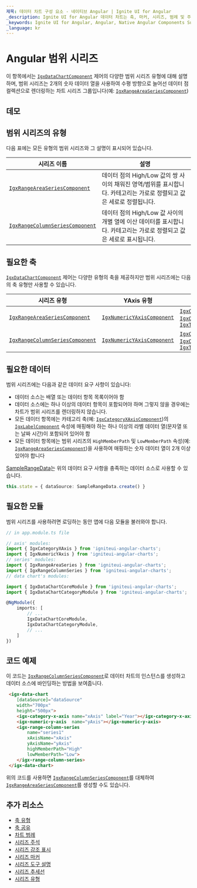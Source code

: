 ```yaml
---
제목: 데이터 차트 구성 요소 - 네이티브 Angular | Ignite UI for Angular
_description: Ignite UI for Angular 데이터 차트는 축, 마커, 시리즈, 범례 및 주석 레이어의 모듈 식 디자인을 제공하는 차트 구성 요소입니다. 이 차트를 사용하면 동일한 차트 영역에 이러한 시각적 요소의 인스턴스를 여러 개 만들어 복합 차트 뷰를 만들 수 있습니다.
_keywords: Ignite UI for Angular, Angular, Native Angular Components Suite, Native Angular Controls, Native Angular Components, Native Angular Components Library, Angular Chart, Angular Chart Control, Angular Chart Example, Angular Chart Component, Angular Data Chart
_language: kr
---
```


# Angular 범위 시리즈

이 항목에서는 [`IgxDataChartComponent`]({environment:dvApiBaseUrl}/products/ignite-ui-angular/api/docs/typescript/latest/classes/igxdatachartcomponent.html) 제어의 다양한 범위 시리즈 유형에 대해 설명하며, 범위 시리즈는 2개의 숫자 데이터 열을 사용하여 수평 방향으로 늘어선 데이터 점 컬렉션으로 렌더링하는 차트 시리즈 그룹입니다(예: [`IgxRangeAreaSeriesComponent`]({environment:dvApiBaseUrl}/products/ignite-ui-angular/api/docs/typescript/latest/classes/igxrangeareaseriescomponent.html))

## 데모

<code-view style="height: 400px" 
           data-demos-base-url="{environment:dvDemosBaseUrl}" 
           iframe-src="{environment:dvDemosBaseUrl}/charts/data-chart-type-range-series"  
           github-src="charts/data-chart/type-range-series">
</code-view>

<div class="divider--half"></div>

## 범위 시리즈의 유형

다음 표에는 모든 유형의 범위 시리즈와 그 설명이 표시되어 있습니다.

| 시리즈 이름                                                                                                                                                         | 설명                                                                      |
| -------------------------------------------------------------------------------------------------------------------------------------------------------------- | ----------------------------------------------------------------------- |
| [`IgxRangeAreaSeriesComponent`]({environment:dvApiBaseUrl}/products/ignite-ui-angular/api/docs/typescript/latest/classes/igxrangeareaseriescomponent.html)     | 데이터 점의 High/Low 값의 쌍 사이의 채워진 영역/범위를 표시합니다. 카테고리는 가로로 정렬되고 값은 세로로 정렬됩니다. |
| [`IgxRangeColumnSeriesComponent`]({environment:dvApiBaseUrl}/products/ignite-ui-angular/api/docs/typescript/latest/classes/igxrangecolumnseriescomponent.html) | 데이터 점의 High/Low 값 사이의 개별 열에 이산 데이터를 표시합니다. 카테고리는 가로로 정렬되고 값은 세로로 표시됩니다. |

## 필요한 축

[`IgxDataChartComponent`]({environment:dvApiBaseUrl}/products/ignite-ui-angular/api/docs/typescript/latest/classes/igxdatachartcomponent.html) 제어는 다양한 유형의 축을 제공하지만 범위 시리즈에는 다음의 축 유형만 사용할 수 있습니다.

| 시리즈 유형                                                                                                                                                         | YAxis 유형                                                                                                                                             | XAxis 유형                                                                                                                                                                                                                                                                                                                                                                                                                                                             |
| -------------------------------------------------------------------------------------------------------------------------------------------------------------- | ---------------------------------------------------------------------------------------------------------------------------------------------------- | -------------------------------------------------------------------------------------------------------------------------------------------------------------------------------------------------------------------------------------------------------------------------------------------------------------------------------------------------------------------------------------------------------------------------------------------------------------------- |
| [`IgxRangeAreaSeriesComponent`]({environment:dvApiBaseUrl}/products/ignite-ui-angular/api/docs/typescript/latest/classes/igxrangeareaseriescomponent.html)     | [`IgxNumericYAxisComponent`]({environment:dvApiBaseUrl}/products/ignite-ui-angular/api/docs/typescript/latest/classes/igxnumericyaxiscomponent.html) | [`IgxCategoryXAxisComponent`]({environment:dvApiBaseUrl}/products/ignite-ui-angular/api/docs/typescript/latest/classes/igxcategoryxaxiscomponent.html), [`IgxOrdinalTimeXAxisComponent`]({environment:dvApiBaseUrl}/products/ignite-ui-angular/api/docs/typescript/latest/classes/igxordinaltimexaxiscomponent.html), [`IgxTimeXAxisComponent`]({environment:dvApiBaseUrl}/products/ignite-ui-angular/api/docs/typescript/latest/classes/igxtimexaxiscomponent.html) |
| [`IgxRangeColumnSeriesComponent`]({environment:dvApiBaseUrl}/products/ignite-ui-angular/api/docs/typescript/latest/classes/igxrangecolumnseriescomponent.html) | [`IgxNumericYAxisComponent`]({environment:dvApiBaseUrl}/products/ignite-ui-angular/api/docs/typescript/latest/classes/igxnumericyaxiscomponent.html) | [`IgxCategoryXAxisComponent`]({environment:dvApiBaseUrl}/products/ignite-ui-angular/api/docs/typescript/latest/classes/igxcategoryxaxiscomponent.html), [`IgxOrdinalTimeXAxisComponent`]({environment:dvApiBaseUrl}/products/ignite-ui-angular/api/docs/typescript/latest/classes/igxordinaltimexaxiscomponent.html), [`IgxTimeXAxisComponent`]({environment:dvApiBaseUrl}/products/ignite-ui-angular/api/docs/typescript/latest/classes/igxtimexaxiscomponent.html) |

## 필요한 데이터

범위 시리즈에는 다음과 같은 데이터 요구 사항이 있습니다:

-   데이터 소스는 배열 또는 데이터 항목 목록이어야 함
-   데이터 소스에는 하나 이상의 데이터 항목이 포함되어야 하며 그렇지 않을 경우에는 차트가 범위 시리즈를 렌더링하지 않습니다.
-   모든 데이터 항목에는 카테고리 축(예: [`IgxCategoryXAxisComponent`]({environment:dvApiBaseUrl}/products/ignite-ui-angular/api/docs/typescript/latest/classes/igxcategoryxaxiscomponent.html))의 [`IgxLabelComponent`]({environment:dvApiBaseUrl}/products/ignite-ui-angular/api/docs/typescript/latest/classes/igxlabelcomponent.html) 속성에 매핑해야 하는 하나 이상의 라벨 데이터 열(문자열 또는 날짜 시간)이 포함되어 있어야 함
-   모든 데이터 항목에는 범위 시리즈의 `HighMemberPath` 및 `LowMemberPath` 속성(예: [`IgxRangeAreaSeriesComponent`]({environment:dvApiBaseUrl}/products/ignite-ui-angular/api/docs/typescript/latest/classes/igxrangeareaseriescomponent.html))을 사용하여 매핑하는 숫자 데이터 열이 2개 이상 있어야 합니다

[SampleRangeData](data-chart-data-sources-range.md)는 위의 데이터 요구 사항을 충족하는 데이터 소스로 사용할 수 있습니다.

```ts
this.state = { dataSource: SampleRangeData.create() }
```

## 필요한 모듈

범위 시리즈를 사용하려면 로딩하는 동안 앱에 다음 모듈을 불러와야 합니다.

```ts
// in app.module.ts file

// axis' modules:
import { IgxCategoryXAxis } from 'igniteui-angular-charts';
import { IgxNumericYAxis } from 'igniteui-angular-charts';
// series' modules:
import { IgxRangeAreaSeries } from 'igniteui-angular-charts';
import { IgxRangeColumnSeries } from 'igniteui-angular-charts';
// data chart's modules:

import { IgxDataChartCoreModule } from 'igniteui-angular-charts';
import { IgxDataChartCategoryModule } from 'igniteui-angular-charts';

@NgModule({
    imports: [
        // ...
        IgxDataChartCoreModule,
        IgxDataChartCategoryModule,
        // ...
    ]
})
```

## 코드 예제

이 코드는 [`IgxRangeColumnSeriesComponent`]({environment:dvApiBaseUrl}/products/ignite-ui-angular/api/docs/typescript/latest/classes/igxrangecolumnseriescomponent.html)로 데이터 차트의 인스턴스를 생성하고 데이터 소스에 바인딩하는 방법을 보여줍니다.

```html
 <igx-data-chart
    [dataSource]="dataSource"
    width="700px"
    height="500px">
    <igx-category-x-axis name="xAxis" label="Year"></igx-category-x-axis>
    <igx-numeric-y-axis  name="yAxis"></igx-numeric-y-axis>
    <igx-range-column-series
        name="series1"
        xAxisName="xAxis"
        yAxisName="yAxis"
        highMemberPath="High"
        lowMemberPath="Low">
    </igx-range-column-series>
 </igx-data-chart>
```

위의 코드를 사용하면 [`IgxRangeColumnSeriesComponent`]({environment:dvApiBaseUrl}/products/ignite-ui-angular/api/docs/typescript/latest/classes/igxrangecolumnseriescomponent.html)를 대체하여 [`IgxRangeAreaSeriesComponent`]({environment:dvApiBaseUrl}/products/ignite-ui-angular/api/docs/typescript/latest/classes/igxrangeareaseriescomponent.html)를 생성할 수도 있습니다.

## 추가 리소스

-   [축 유형](data-chart-axis-types.md)
-   [축 공유](data-chart-axis-sharing.md)
-   [차트 범례](data-chart-legends.md)
-   [시리즈 주석](data-chart-series-annotations.md)
-   [시리즈 강조 표시](data-chart-series-highlighting.md)
-   [시리즈 마커](data-chart-series-markers.md)
-   [시리즈 도구 설명](data-chart-series-tooltips.md)
-   [시리즈 추세선](data-chart-series-trendlines.md)
-   [시리즈 유형](data-chart-series-types.md)
